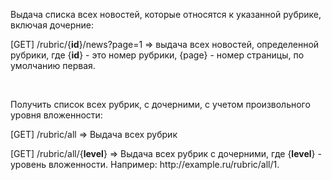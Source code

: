 Выдача списка всех новостей, которые относятся к указанной рубрике, включая дочерние:
<p>[GET] /rubric/{<strong>id</strong>}/news?page=1 => выдача всех новостей, определенной рубрики, где {<strong>id</strong>} - это номер рубрики, {page} - номер страницы, по умолчанию первая.</p>
<br>
<p>Получить список всех рубрик, с дочерними, с учетом произвольного уровня вложенности:</p>
<p>[GET] /rubric/all => Выдача всех рубрик</p>
<p>[GET] /rubric/all/{<strong>level</strong>} => Выдача всех рубрик с дочерними, где {<strong>level</strong>} - уровень вложенности. Например: http://example.ru/rubric/all/1.</p>

